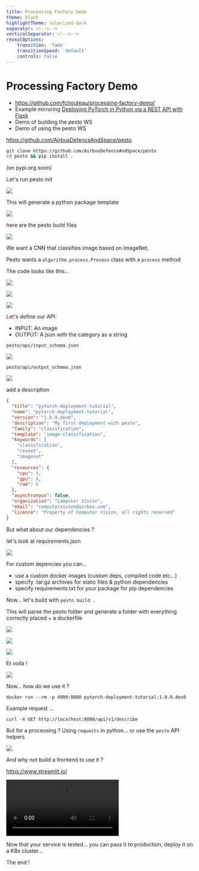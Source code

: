 ```yaml
---
title: Processing Factory Demo
theme: black
highlightTheme: solarized-dark
separator: <!--s-->
verticalSeparator: <!--v-->
revealOptions:
    transition: 'fade'
    transitionSpeed: 'default'
    controls: false
---
```


# Processing Factory Demo

<!--v-->

- https://github.com/fchouteau/processing-factory-demo/
- Example mirroring [Deploying PyTorch in Python via a REST API with Flask](https://pytorch.org/tutorials/intermediate/flask_rest_api_tutorial.html)
- Demo of building the pesto WS
- Demo of using the pesto WS

<!--v-->

https://github.com/AirbusDefenceAndSpace/pesto

```bash
git clone https://github.com/AirbusDefenceAndSpace/pesto
cd pesto && pip install .
```

(on pypi.org soon)

<!--v-->

Let's run pesto init

![](static/imgs/pesto_init.png)

This will generate a python package template

<!--v-->

![](static/imgs/tree_1.png)

<!--v-->

here are the pesto build files

![](static/imgs/tree_2.png)

<!--v-->

We want a CNN that classifies image based on ImageNet.

Pesto wants a `algorithm.process.Process` class with a `process` method

The code looks like this...

<!--v-->

![](static/imgs/code_1.png)

<!--v-->

![](static/imgs/code_2.png)

<!--v-->

![](static/imgs/code_3.png)

<!--v-->

Let's define our API:

- INPUT: An image
- OUTPUT: A json with the category as a string

<!--v-->

`pesto/api/input_schema.json`

![](static/imgs/input.png)

<!--v-->

`pesto/api/output_schema.json`

![](static/imgs/output.png)

<!--v-->

add a description

```json
{
  "title": "pytorch-deployment-tutorial",
  "name": "pytorch-deployment-tutorial",
  "version": "1.0.0.dev0",
  "description": "My first deployment with pesto",
  "family": "classification",
  "template": "image-classification",
  "keywords": [
    "classification",
    "resnet",
    "imagenet"
  ],
  "resources": {
    "cpu": 4,
    "gpu": 0,
    "ram": 8
  },
  "asynchronous": false,
  "organization": "Computer Vision",
  "email": "computervision@airbus.com",
  "licence": "Property of Computer Vision, all rights reserved"
}
```

<!--v-->

But what about our dependencies ?

let's look at requirements.json <!-- .element: class="fragment" data-fragment-index="1" -->

<!--v-->

![](static/imgs/requirements.png)

<!--v-->

For custom depencies you can...

- use a custom docker images (custom deps, compiled code etc...) <!-- .element: class="fragment" data-fragment-index="1" -->
- specify .tar.gz archives for static files & python dependencies <!-- .element: class="fragment" data-fragment-index="2" -->
- specify requirements.txt for your package for pip dependencies <!-- .element: class="fragment" data-fragment-index="3" -->

<!--v-->

Now... let's build with `pesto build .`

This will parse the pesto folder and generate a folder with everything correctly placed + a dockerfile

<!--v-->

![](static/imgs/build.png)

<!--v-->

![](static/imgs/build_2.png)

<!--v-->

![](static/imgs/docker_2.png)

<!--v-->

Et voilà !

![](static/imgs/docker_1.png)

<!--v-->

Now... how do we use it ?

`docker run --rm -p 4000:8080 pytorch-deployment-tutorial:1.0.0.dev0`

Example request ...

`curl -X GET http://localhost:8080/api/v1/describe`

<!--v-->

But for a processing ? Using `requests` in python... or use the `pesto` API helpers

<!--v-->

![](static/imgs/pesto_python.png)

<!--v-->

And why not build a frontend to use it ?

https://www.streamlit.io/

<!--v-->

<video data-autoplay src="static/streamlit.mp4"></video>

<!--v-->

Now that your service is tested... you can pass it to production, deploy it on a K8s cluster...

<!--v-->

The end !